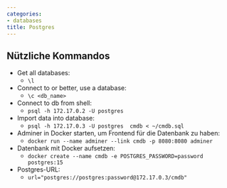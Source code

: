```yaml
---
categories:
- databases
title: Postgres
---
```


## Nützliche Kommandos 

-   Get all databases:
    -   `\l`
-   Connect to or better, use a database:
    -   `\c <db_name>`
-   Connect to db from shell:
    -   `psql -h 172.17.0.2 -U postgres`
-   Import data into database:
    -   `psql -h 172.17.0.3 -U postgres  cmdb < ~/cmdb.sql`
-   Adminer in Docker starten, um Frontend für die Datenbank zu haben:
    -   `docker run --name adminer --link cmdb -p 8080:8080 adminer`
-   Datenbank mit Docker aufsetzen:
    -   `docker create --name cmdb -e POSTGRES_PASSWORD=password postgres:15`
-   Postgres-URL:
    -   `url="postgres://postgres:password@172.17.0.3/cmdb"`
